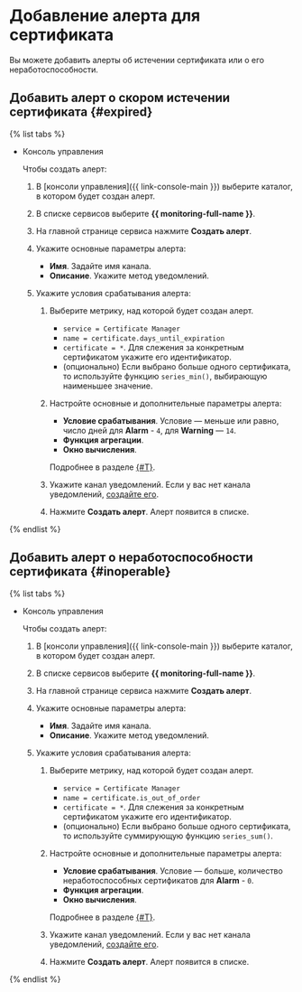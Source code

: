 # Добавление алерта для сертификата

Вы можете добавить алерты об истечении сертификата или о его неработоспособности. 
 
## Добавить алерт о скором истечении сертификата {#expired}

{% list tabs %}

- Консоль управления
    
    Чтобы создать алерт:
    1. В [консоли управления]({{ link-console-main }}) выберите каталог, в котором будет создан алерт.
    1. В списке сервисов выберите **{{ monitoring-full-name }}**.
    1. На главной странице сервиса нажмите **Создать алерт**.
    1. Укажите основные параметры алерта:
    
        - **Имя**. Задайте имя канала.
        - **Описание**. Укажите метод уведомлений.
    
    1. Укажите условия срабатывания алерта:
    
        1. Выберите метрику, над которой будет создан алерт.
            
            - `service = Certificate Manager`
            - `name = certificate.days_until_expiration`
            - `certificate = *`. Для слежения за конкретным сертификатом укажите его идентификатор.
            - (опционально) Если выбрано больше одного сертификата, то используйте функцию `series_min()`, выбирающую наименьшее значение.
        1. Настройте основные и дополнительные параметры алерта:

            - **Условие срабатывания**. Условие — меньше или равно, число дней для **Alarm** - `4`, для **Warning** — `14`. 
            - **Функция агрегации**.
            - **Окно вычисления**.
    
             
            
            Подробнее в разделе [{#T}](../../monitoring/concepts/alerting.md#alert-parameters). 
            
            
        1. Укажите канал уведомлений.  Если у вас нет канала уведомлений, [создайте его](../../monitoring/operations/alert/create-channel.md).  
        1. Нажмите **Создать алерт**. Алерт появится в списке.
        

{% endlist %}


## Добавить алерт о неработоспособности сертификата {#inoperable}

{% list tabs %}

- Консоль управления
    
    Чтобы создать алерт:    
    1. В [консоли управления]({{ link-console-main }}) выберите каталог, в котором будет создан алерт.
    1. В списке сервисов выберите **{{ monitoring-full-name }}**.
    1. На главной странице сервиса нажмите **Создать алерт**.
    1. Укажите основные параметры алерта:
    
        - **Имя**. Задайте имя канала.
        - **Описание**. Укажите метод уведомлений.
    
    1. Укажите условия срабатывания алерта:
    
        1. Выберите метрику, над которой будет создан алерт.
            
            - `service = Certificate Manager`
            - `name = certificate.is_out_of_order`
            - `certificate = *`. Для слежения за конкретным сертификатом укажите его идентификатор.
            - (опционально) Если выбрано больше одного сертификата, то используйте суммирующую функцию `series_sum()`.
        1. Настройте основные и дополнительные параметры алерта:

            - **Условие срабатывания**. Условие — больше, количество неработоспособных сертификатов для **Alarm** - `0`. 
            - **Функция агрегации**.
            - **Окно вычисления**.
            
                        
            Подробнее в разделе [{#T}](../../monitoring/concepts/alerting.md#alert-parameters). 
            
            
        1. Укажите канал уведомлений.  Если у вас нет канала уведомлений, [создайте его](../../monitoring/operations/alert/create-channel.md). 
        1. Нажмите **Создать алерт**. Алерт появится в списке.
        

{% endlist %}